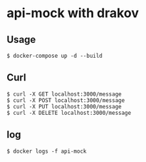 # api-mock with drakov

## Usage

```
$ docker-compose up -d --build
```

## Curl

```
$ curl -X GET localhost:3000/message
$ curl -X POST localhost:3000/message
$ curl -X PUT localhost:3000/message
$ curl -X DELETE localhost:3000/message
```

## log

```
$ docker logs -f api-mock
```
